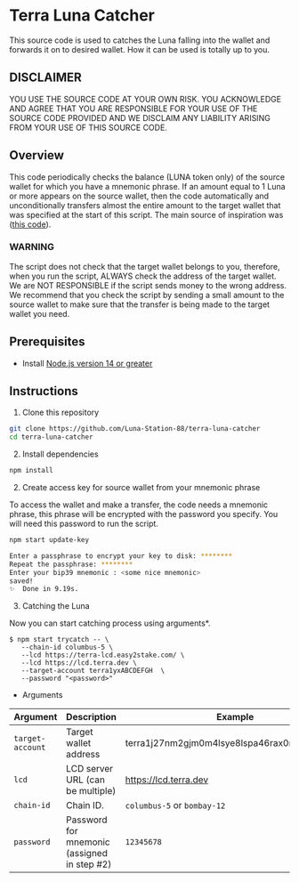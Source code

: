# Terra Luna Catcher
This source code is used to catches the Luna falling into the wallet and forwards it on to desired wallet.
How it can be used is totally up to you.

## DISCLAIMER

YOU USE THE SOURCE CODE AT YOUR OWN RISK. YOU ACKNOWLEDGE AND AGREE THAT YOU ARE RESPONSIBLE FOR YOUR USE OF THE SOURCE CODE PROVIDED AND WE DISCLAIM ANY LIABILITY ARISING FROM YOUR USE OF THIS SOURCE CODE.

## Overview

This code periodically checks the balance (LUNA token only) of the source wallet for which you have a mnemonic phrase. If an amount equal to 1 Luna or more appears on the source wallet, then the code automatically and unconditionally transfers almost the entire amount to the target wallet that was specified at the start of this script.
The main source of inspiration was ([this code](https://github.com/terra-money/oracle-feeder)). 

### WARNING

The script does not check that the target wallet belongs to you, therefore, when you run the script, ALWAYS check the address of the target wallet. 
We are NOT RESPONSIBLE if the script sends money to the wrong address.
We recommend that you check the script by sending a small amount to the source wallet to make sure that the transfer is being made to the target wallet you need.


## Prerequisites

- Install [Node.js version 14 or greater](https://nodejs.org/)

## Instructions

1. Clone this repository

```sh
git clone https://github.com/Luna-Station-88/terra-luna-catcher
cd terra-luna-catcher
```

2. Install dependencies

```sh
npm install
```

2. Create access key for source wallet from your mnemonic phrase

To access the wallet and make a transfer, the code needs a mnemonic phrase, this phrase will be encrypted with the password you specify.
You will need this password to run the script.

```sh
npm start update-key

Enter a passphrase to encrypt your key to disk: ********
Repeat the passphrase: ********
Enter your bip39 mnemonic : <some nice mnemonic>
saved!
✨  Done in 9.19s.
```

3. Catching the Luna

Now you can start catching process using arguments*.


   ``` shell
   $ npm start trycatch -- \
      --chain-id columbus-5 \
      --lcd https://terra-lcd.easy2stake.com/ \
	  --lcd https://lcd.terra.dev \
      --target-account terra1yxABCDEFGH  \
      --password "<password>"  	  
   ```

* Arguments
   
| Argument    | Description                                       | Example                      |
| ----------- | ------------------------------------------------  | ---------------------------- |
| `target-account`  | Target wallet address                       | terra1j27nm2gjm0m4lsye8lspa46rax0rw4fge9awrs |
| `lcd`       |  LCD server URL (can be multiple)                 | https://lcd.terra.dev        |
| `chain-id`  |  Chain ID.                                        | `columbus-5` or `bombay-12`               |
| `password`  | Password for mnemonic (assigned in step #2)       | `12345678`                   |
